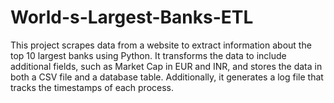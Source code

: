 # World-s-Largest-Banks-ETL
This project scrapes data from a website to extract information about the top 10 largest banks using Python. It transforms the data to include additional fields, such as Market Cap in EUR and INR, and stores the data in both a CSV file and a database table. Additionally, it generates a log file that tracks the timestamps of each process.

